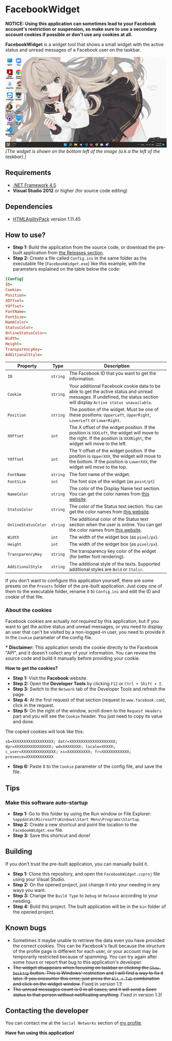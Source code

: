 # FacebookWidget

**NOTICE: Using this application can sometimes lead to your Facebook account's restriction or suspension, so make sure to use a secondary account cookies if possible or don't use any cookies at all.**

**FacebookWidget** is a widget tool that shows a small widget with the active status and unread messages of a Facebook user on the taskbar.

![Screenshot](./ScreenshotSample.png)<br>
*[The widget is shown on the bottom left of the image (a.k.a the left of the taskbar).]*

## Requirements
* [.NET Framework 4.5](https://dotnet.microsoft.com/en-us/download/dotnet-framework/thank-you/net45-web-installer)
* **Visual Studio 2012** or higher (for source code editing)

## Dependencies
* [HTMLAgilityPack](https://www.nuget.org/packages/HtmlAgilityPack) version 1.11.45

## How to use?
* **Step 1:** Build the application from the source code, or download the pre-built application from [the Releases section](https://github.com/NozakiYuu/FacebookWidget/releases).
* **Step 2:** Create a file called `Config.ini` in the same folder as the executable file (`FacebookWidget.exe`) like this example, with the parameters explained on the table below the code:

```ini
[Config]
ID=
Cookie=
Position=
XOffset=
YOffset=
FontName=
FontSize=
NameColor=
StatusColor=
OnlineStatusColor=
Width=
Height=
TransparencyKey=
AdditionalStyle=
```

| Property | Type | Description |
| -------- | ---- | ----------- |
| `ID` | `string` | The Facebook ID that you want to get the information.
| `Cookie` | `string` | Your additional Facebook cookie data to be able to get the active status and unread messages. If undefined, the status section will display `Active status unavailable`. |
| `Position` | `string` | The position of the widget. Must be one of these positions: `UpperLeft`, `UpperRight`, `LowerLeft` or `LowerRight`. |
| `XOffset` | `int` | The X offset of the widget position. If the position is `XXXLeft`, the widget will move to the right. If the position is `XXXRight`, the widget will move to the left. |
| `YOffset` | `int` | The Y offset of the widget position. If the position is `UpperXXX`, the widget will move to the bottom. If the position is `LowerXXX`, the widget will move to the top. |
| `FontName` | `string` | The font name of the widget. |
| `FontSize` | `int` | The font size of the widget (as `point/pt`) |
| `NameColor` | `string` | The color of the Display Name text section. You can get the color names from [this website](http://www.flounder.com/csharp_color_table.htm). |
| `StatusColor` | `string` | The color of the Status text section. You can get the color names from [this website](http://www.flounder.com/csharp_color_table.htm). |
| `OnlineStatusColor` | `string` | The additional color of the Status text section when the user is online. You can get the color names from [this website](http://www.flounder.com/csharp_color_table.htm). |
| `Width` | `int` | The width of the widget box (as `pixel/px`). |
| `Height` | `int` | The width of the widget box (as `pixel/px`). |
| `TransparencyKey` | `string` | The transparency key color of the widget (for better font rendering). |
| `AdditionalStyle` | `string` | The additional style of the texts. Supported additional styles are `Bold` or `Italic`. |

If you don't want to configure this application yourself, there are some presets on the `Presets` folder of the pre-built application. Just copy one of them to the executable folder, rename it to `Config.ini` and edit the ID and cookie of that file.

### About the cookies

Facebook cookies are actually *not required* by this application, but if you want to get the active status and unread messages, or you need to display an user that can't be visited by a non-logged-in user, you need to provide it in the `Cookie` parameter of the config file.

**\* Disclaimer:** This application sends the cookie directly to the Facebook "API", and it doesn't collect any of your information. You can review the source code and build it manually before providing your cookie.

**How to get the cookies?**

* **Step 1:** Visit the **Facebook** website.
* **Step 2:** Open the **Developer Tools** by clicking `F12` or `Ctrl + Shift + I`.
* **Step 3:** Switch to the `Network` tab of the Developer Tools and refresh the page.
* **Step 4:** At the first request of that section (request to `www.facebook.com`), click in the request.
* **Step 5:** On the right of the window, scroll down to the `Request Headers` part and you will see the `Cookie` header. You just need to copy its value and done.

The copied cookies will look like this:

```
sb=XXXXXXXXXXXXXXXXXX; datr=XXXXXXXXXXXXXXXXXXXX; dpr=XXXXXXXXXXXXXXXX; wd=XXXXXXXX; locale=XXXXX; c_user=XXXXXXXXXXXXXXX; xs=XXXXXXXXXX; fr=XXXXXXXXXXXX; presence=XXXXXXXXXXXX
```

* **Step 6:** Paste it to the `Cookie` parameter of the config file, and save the file.

## Tips

### Make this software auto-startup

* **Step 1:** Go to this folder by using the Run window or File Explorer: `%appdata%\Microsoft\Windows\Start Menu\Programs\Startup`.
* **Step 2:** Create a new shortcut and point the location to the `FacebookWidget.exe` file.
* **Step 3:** Save this shortcut and done!

## Building

If you don't trust the pre-built application, you can manually build it.

* **Step 1:** Clone this repository, and open the `FacebookWidget.csproj` file using your Visual Studio.
* **Step 2:** On the opened project, just change it into your needing in any ways you want.
* **Step 3:** Change the `Build Type` to `Debug` or `Release` according to your needing.
* **Step 4:** Build this project. The built application will be in the `bin` folder of the opened project.

## Known bugs

* Sometimes it maybe unable to retrieve the data even you have provided the correct cookies. This can be Facebook's fault because the structure of the profile page is different for each user, or your account may be temporarily restricted because of spamming. You can try again after some hours or report that bug to this application's developer.
* ~~The widget disappears when focusing on taskbar or clicking the `Show Desktop` button. This is Windows' restriction and I will find a way to fix it later. If you encounter this error, just press the `Alt + Tab` combination and click on the widget window.~~ Fixed in version 1.1!
* ~~The unread messages count is 0 in all cases, and it will send a *Seen* status to that person without notificating anything.~~ Fixed in version 1.3!

## Contacting the developer

You can contact me at the `Social Networks` section of [my profile](https://www.github.com/NozakiYuu).

**Have fun using this application!**
